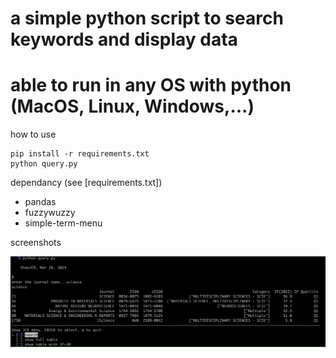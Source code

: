 # a simple python script to search keywords and display data
# able to run in any OS with python (MacOS, Linux, Windows,...)

how to use
```
pip install -r requirements.txt
python query.py
```

dependancy (see [requirements.txt])
- pandas
- fuzzywuzzy
- simple-term-menu

screenshots

![](screenshot.png)


